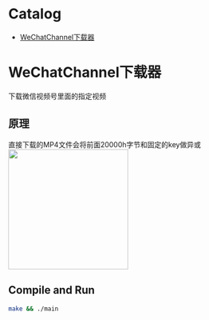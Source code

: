 Catalog
=================

   * [WeChatChannel下载器](#WeChatChannel下载器)
      
      
# WeChatChannel下载器
下载微信视频号里面的指定视频

## 原理
直接下载的MP4文件会将前面20000h字节和固定的key做异或</br>
<img height="240" src="https://github.com/KingsleyYau/WeChatChannelsDownloader/blob/master/res.png?raw=true"/>

## Compile and Run
```bash
make && ./main

```